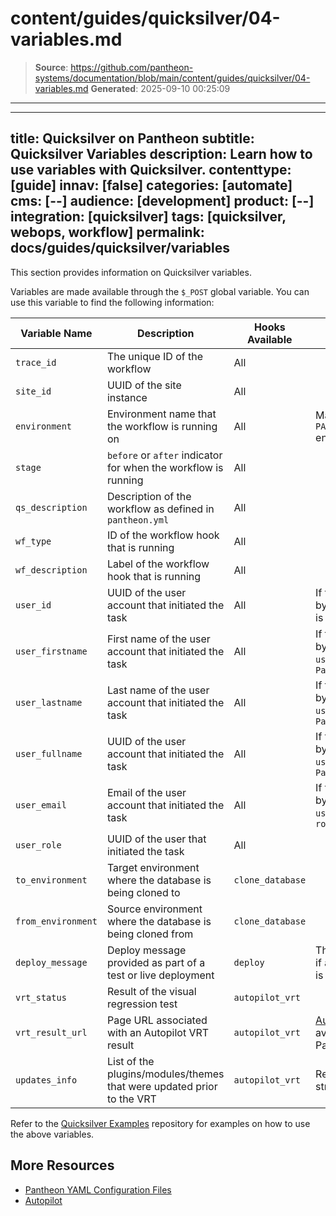 # content/guides/quicksilver/04-variables.md

> **Source**: https://github.com/pantheon-systems/documentation/blob/main/content/guides/quicksilver/04-variables.md
> **Generated**: 2025-09-10 00:25:09

---

---
title: Quicksilver on Pantheon
subtitle: Quicksilver Variables
description: Learn how to use variables with Quicksilver.
contenttype: [guide]
innav: [false]
categories: [automate]
cms: [--]
audience: [development]
product: [--]
integration: [quicksilver]
tags: [quicksilver, webops, workflow]
permalink: docs/guides/quicksilver/variables
---

This section provides information on Quicksilver variables.

Variables are made available through the `$_POST` global variable. You can use this variable to find the following information:

| Variable Name | Description                   | Hooks Available | Notes |
|---------------|-------------------------------|-----------------|-------|
| `trace_id`    | The unique ID of the workflow | All             |       |
| `site_id`     | UUID of the site instance     | All             |       |
|`environment`|Environment name that the workflow is running on|All|Matches the `PANTHEON_ENVIRONMENT` environment variable
|`stage`|`before` or `after` indicator for when the workflow is running|All|| |
|`qs_description`|Description of the workflow as defined in `pantheon.yml`|All| |
|`wf_type`|ID of the workflow hook that is running|All| |
|`wf_description`|Label of the workflow hook that is running|All| |
|`user_id`|UUID of the user account that initiated the task|All|If the task is initiated by Pantheon, `user_id` is `None`|
|`user_firstname`|First name of the user account that initiated the task|All|If the task is initiated by Pantheon, `user_firstname` is `Pantheon`|
|`user_lastname`|Last name of the user account that initiated the task|All|If the task is initiated by Pantheon, `user_lastname` is `Pantheon`|
|`user_fullname`|UUID of the user account that initiated the task|All|If the task is initiated by Pantheon, `user_fullname` is `Pantheon`|
|`user_email`|Email of the user account that initiated the task|All|If the task is initiated by Pantheon, `user_email` is `root@getpantheon.com`|
|`user_role`|UUID of the user that initiated the task|All| |
|`to_environment`|Target environment where the database is being cloned to|`clone_database`| |
|`from_environment`|Source environment where the database is being cloned from|`clone_database`| |
|`deploy_message`|Deploy message provided as part of a test or live deployment|`deploy`|This is only available if a deploy message is provided|
|`vrt_status`|Result of the visual regression test|`autopilot_vrt`| |
|`vrt_result_url`|Page URL associated with an Autopilot VRT result|`autopilot_vrt`|[Autopilot](/guides/autopilot) is only available in the new Pantheon Dashboard|
|`updates_info`|List of the plugins/modules/themes that were updated prior to the VRT|`autopilot_vrt`|Returns JSON data structure|

Refer to the [Quicksilver Examples](https://github.com/pantheon-systems/quicksilver-examples) repository for examples on how to use the above variables.

## More Resources

- [Pantheon YAML Configuration Files](/pantheon-yml)
- [Autopilot](/guides/autopilot)
